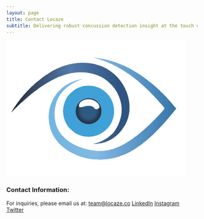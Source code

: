 ```yaml
---
layout: page
title: Contact Locaze
subtitle: Delivering robust concussion detection insight at the touch of your fingertips
---
```

![Locaze](/assets/img/locazeNonTranspLogo.png)
### Contact Information:
For inquiries, please email us at: team@locaze.co
[LinkedIn](https://www.linkedin.com/company/locaze/about/)
[Instagram](https://www.instagram.com/locaze.co/)
[Twitter](https://twitter.com/LocazeTeam)
